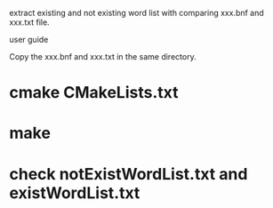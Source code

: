 extract existing and not existing word list with comparing xxx.bnf and xxx.txt file.

user guide

Copy the xxx.bnf and xxx.txt in the same directory.
# cmake CMakeLists.txt
# make
# check notExistWordList.txt and existWordList.txt